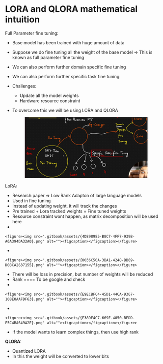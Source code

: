 # LORA and QLORA mathematical intuition

Full Parameter fine tuning:

* Base model has been trained with huge amount of data
* Suppose we do fine tuning all the weight of the base model ⇒ This is known as full parameter fine tuning
* We can also perform further domain specific fine tuning
* We can also perform further specific task fine tuning
* Challenges:
  * Update all the model weights
  * Hardware resource constraint
*   To overcome this we will be using LORA and QLORA

    <figure><img src=".gitbook/assets/{17EAAC36-2437-4A36-85BA-7F582D455291}.png" alt=""><figcaption></figcaption></figure>

LoRA:

* Research paper ⇒ Low Rank Adapton of large language models
* Used in fine tuning
* Instead of updating weight, it will track the changes
* Pre trained + Lora tracked weights = Fine tuned weights
* Resource constraint wont happen, as matrix decomposition will be used here
*

    <figure><img src=".gitbook/assets/{4D898985-B8C7-4FF7-939B-A6A394DA32A0}.png" alt=""><figcaption></figcaption></figure>
*

    <figure><img src=".gitbook/assets/{0036C50A-3BA1-4248-BB69-D08CA2637155}.png" alt=""><figcaption></figcaption></figure>
* There will be loss in precision, but number of weights will be reduced
* Rank ==== To be google and check
*

    <figure><img src=".gitbook/assets/{E9ECBFC4-45D1-44CA-9367-108E0AAFDF63}.png" alt=""><figcaption></figcaption></figure>
*

    <figure><img src=".gitbook/assets/{E38DF4C7-669F-4050-BEDD-F5C4BA649A2E}.png" alt=""><figcaption></figcaption></figure>
* If the model wants to learn complex things, then use high rank

**QLORA:**

* Quantized LORA
* In this the weight will be converted to lower bits
